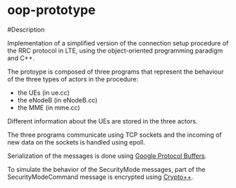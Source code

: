oop-prototype
=============

#Description

Implementation of a simplified version of the connection setup procedure of the RRC protocol in LTE, using the object-oriented programming paradigm and C++.

The protoype is composed of three programs that represent the behaviour of the three types of actors in the procedure:

- the UEs (in ue.cc)
- the eNodeB (in eNodeB.cc)
- the MME (in mme.cc)

Different information about the UEs are stored in the three actors.

The three programs communicate using TCP sockets and the incoming of new data on the sockets is handled using epoll.

Serialization of the messages is done using [Google Protocol Buffers](https://developers.google.com/protocol-buffers/).

To simulate the behavior of the SecurityMode messages, part of the SecurityModeCommand message is encrypted using [Crypto++](http://cryptopp.com/).


